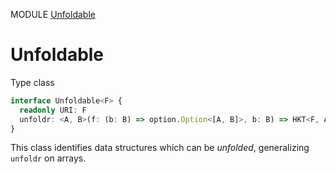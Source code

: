 MODULE [Unfoldable](https://github.com/gcanti/fp-ts/blob/master/src/Unfoldable.ts)
# Unfoldable
Type class
```ts
interface Unfoldable<F> {
  readonly URI: F
  unfoldr: <A, B>(f: (b: B) => option.Option<[A, B]>, b: B) => HKT<F, A>
}
```
This class identifies data structures which can be _unfolded_, generalizing `unfoldr` on arrays.